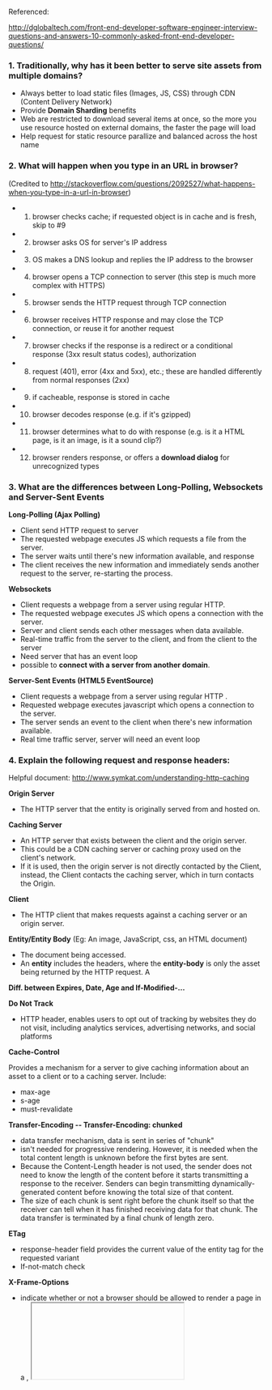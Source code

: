 Referenced:

http://dglobaltech.com/front-end-developer-software-engineer-interview-questions-and-answers-10-commonly-asked-front-end-developer-questions/

### 1. Traditionally, why has it been better to serve site assets from multiple domains?
* Always better to load static files (Images, JS, CSS) through CDN (Content Delivery Network)
* Provide **Domain Sharding** benefits
* Web are restricted to download several items at once, so the more you use resource hosted on external domains, the faster the page will load
* Help request for static resource parallize and balanced across the host name

### 2. What will happen when you type in an URL in browser?
(Credited to http://stackoverflow.com/questions/2092527/what-happens-when-you-type-in-a-url-in-browser)

* 1. browser checks cache; if requested object is in cache and is fresh, skip to #9
* 2. browser asks OS for server's IP address
* 3. OS makes a DNS lookup and replies the IP address to the browser
* 4. browser opens a TCP connection to server (this step is much more complex with HTTPS)
* 5. browser sends the HTTP request through TCP connection
* 6. browser receives HTTP response and may close the TCP connection, or reuse it for another request
* 7. browser checks if the response is a redirect or a conditional response (3xx result status codes), authorization
* 8. request (401), error (4xx and 5xx), etc.; these are handled differently from normal responses (2xx)
* 9. if cacheable, response is stored in cache
* 10. browser decodes response (e.g. if it's gzipped)
* 11. browser determines what to do with response (e.g. is it a HTML page, is it an image, is it a sound clip?)
* 12. browser renders response, or offers a **download dialog** for unrecognized types

### 3. What are the differences between Long-Polling, Websockets and Server-Sent Events

**Long-Polling (Ajax Polling)**

* Client send HTTP request to server
* The requested webpage executes JS which requests a file from the server.
* The server waits until there's new information available, and response
* The client receives the new information and immediately sends another request to the server, re-starting the process.

**Websockets**

* Client requests a webpage from a server using regular HTTP.
* The requested webpage executes JS which opens a connection with the server.
* Server and client sends each other messages when data available.
* Real-time traffic from the server to the client, and from the client to the server
* Need server that has an event loop
* possible to **connect with a server from another domain**.

**Server-Sent Events (HTML5 EventSource)**

* Client requests a webpage from a server using regular HTTP .
* Requested webpage executes javascript which opens a connection to the server.
* The server sends an event to the client when there's new information available.
* Real time traffic server, server will need an event loop

### 4. Explain the following request and response headers:

Helpful document: http://www.symkat.com/understanding-http-caching

**Origin Server**
* The HTTP server that the entity is originally served from and hosted on.

**Caching Server**
* An HTTP server that exists between the client and the origin server.
* This could be a CDN caching server or caching proxy used on the client's network.
* If it is used, then the origin server is not directly contacted by the Client, instead, the Client contacts the caching server, which in turn contacts the Origin.

**Client**
* The HTTP client that makes requests against a caching server or an origin server.

**Entity/Entity Body** (Eg: An image, JavaScript, css, an HTML document)
* The document being accessed.
* An **entity** includes the headers, where the **entity-body** is only the asset being returned by the HTTP request. A

**Diff. between Expires, Date, Age and If-Modified-...**

**Do Not Track**
* HTTP header, enables users to opt out of tracking by websites they do not visit, including analytics services, advertising networks, and social platforms

**Cache-Control**

Provides a mechanism for a server to give caching information about an asset to a client or to a caching server. Include:
* max-age
* s-age
* must-revalidate

**Transfer-Encoding -- Transfer-Encoding: chunked**
* data transfer mechanism, data is sent in series of "chunk"
* isn't needed for progressive rendering. However, it is needed when the total content length is unknown before the first bytes are sent.
* Because the Content-Length header is not used, the sender does not need to know the length of the content before it starts transmitting a response to the receiver. Senders can begin transmitting dynamically-generated content before knowing the total size of that content.
* The size of each chunk is sent right before the chunk itself so that the receiver can tell when it has finished receiving data for that chunk. The data transfer is terminated by a final chunk of length zero.

**ETag**
* response-header field provides the current value of the entity tag for the requested variant
* If-not-match check

**X-Frame-Options**
* indicate whether or not a browser should be allowed to render a page in a <frame>, <iframe> or <object> . Sites can use this to avoid clickjacking attacks, by ensuring that their content is not embedded into other sites

**Possible value**

* DENY: The page cannot be displayed in a frame, regardless of the site attempting to do so.
* SAMEORIGIN - The page can only be displayed in a frame on the same origin as the page itself.
* ALLOW-FROM uri -- The page can only be displayed in a frame on the specified origin.

### 5. What are HTTP actions? List all HTTP actions that you know, and explain them.

**GET**

**PUT**

**UPDATE**

**DELETE**

**POST**

**HEAD**

**OPTIONS**

### 6. What is the difference between GET and POST methods in HTML form?

**GET**
* key and values will be appended at the end of the URL as a query string, length of a URL is limited. Maximum URL length is 2048 characters supported by latest browsers.
* NOT recommended to use when you are passing sensitive data over the internet.

**POST**
* pass sensitive data as it’s not appended and displayed within the URL; no limitation as to how much data can be passed using a POST method.

### 7. How you can optimize the page using front end code or technology?
* 1.Improve server response by reducing resource usage per page
    * Combine all external CSS files into one file
    * Combine all external JS files into one file
* 2. Use responsive design instead of making device based redirects
* 3. Use asynchronous Javascript and remove block level Javascript
* 4. Use Minify version of stylesheet and javascript.
* 5. Optimize Image and use correct format of Image. Use the lazy loading design pattern for large size of images.
* 6. Use browser side cache with Cache control
* 7. Avoid plugins to drive functionality
* 8. Configure view port and use CSS best practices
* 9. Prioritize visible content
* 10. Load style-sheets in header and script in footer.

### 8. What is lazy loading
